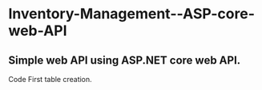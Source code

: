 # Inventory-Management--ASP-core-web-API
## Simple web API using ASP.NET core web API.
Code First table creation.
